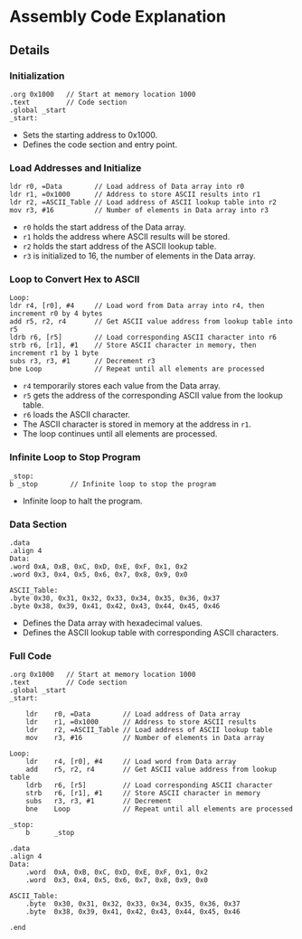 
# Assembly Code Explanation

## Details

### Initialization

```assembly
.org 0x1000   // Start at memory location 1000
.text         // Code section
.global _start
_start:
```

- Sets the starting address to 0x1000.
- Defines the code section and entry point.

### Load Addresses and Initialize

```assembly
ldr r0, =Data        // Load address of Data array into r0
ldr r1, =0x1000      // Address to store ASCII results into r1
ldr r2, =ASCII_Table // Load address of ASCII lookup table into r2
mov r3, #16          // Number of elements in Data array into r3
```

- `r0` holds the start address of the Data array.
- `r1` holds the address where ASCII results will be stored.
- `r2` holds the start address of the ASCII lookup table.
- `r3` is initialized to 16, the number of elements in the Data array.

### Loop to Convert Hex to ASCII

```assembly
Loop:
ldr r4, [r0], #4     // Load word from Data array into r4, then increment r0 by 4 bytes
add r5, r2, r4       // Get ASCII value address from lookup table into r5
ldrb r6, [r5]        // Load corresponding ASCII character into r6
strb r6, [r1], #1    // Store ASCII character in memory, then increment r1 by 1 byte
subs r3, r3, #1      // Decrement r3
bne Loop             // Repeat until all elements are processed
```

- `r4` temporarily stores each value from the Data array.
- `r5` gets the address of the corresponding ASCII value from the lookup table.
- `r6` loads the ASCII character.
- The ASCII character is stored in memory at the address in `r1`.
- The loop continues until all elements are processed.

### Infinite Loop to Stop Program

```assembly
_stop:
b _stop        // Infinite loop to stop the program
```

- Infinite loop to halt the program.

### Data Section

```assembly
.data
.align 4
Data:
.word 0xA, 0xB, 0xC, 0xD, 0xE, 0xF, 0x1, 0x2
.word 0x3, 0x4, 0x5, 0x6, 0x7, 0x8, 0x9, 0x0

ASCII_Table:
.byte 0x30, 0x31, 0x32, 0x33, 0x34, 0x35, 0x36, 0x37
.byte 0x38, 0x39, 0x41, 0x42, 0x43, 0x44, 0x45, 0x46
```

- Defines the Data array with hexadecimal values.
- Defines the ASCII lookup table with corresponding ASCII characters.

### Full Code

```
.org 0x1000   // Start at memory location 1000
.text         // Code section
.global _start
_start:

    ldr    r0, =Data        // Load address of Data array
    ldr    r1, =0x1000      // Address to store ASCII results
    ldr    r2, =ASCII_Table // Load address of ASCII lookup table
    mov    r3, #16          // Number of elements in Data array

Loop:
    ldr    r4, [r0], #4     // Load word from Data array
    add    r5, r2, r4       // Get ASCII value address from lookup table
    ldrb   r6, [r5]         // Load corresponding ASCII character
    strb   r6, [r1], #1     // Store ASCII character in memory
    subs   r3, r3, #1       // Decrement
    bne    Loop             // Repeat until all elements are processed

_stop:
    b      _stop

.data
.align 4
Data:
    .word  0xA, 0xB, 0xC, 0xD, 0xE, 0xF, 0x1, 0x2
    .word  0x3, 0x4, 0x5, 0x6, 0x7, 0x8, 0x9, 0x0

ASCII_Table:
    .byte  0x30, 0x31, 0x32, 0x33, 0x34, 0x35, 0x36, 0x37
    .byte  0x38, 0x39, 0x41, 0x42, 0x43, 0x44, 0x45, 0x46

.end
```
